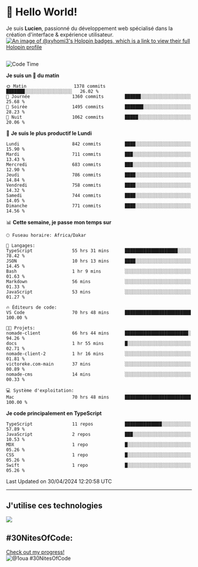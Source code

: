 # 👋 Hello World!

Je suis **Lucien**, passionné du développement web spécialisé dans la création d'interface & expérience utilisateur.
[![An image of @xyhomi3's Holopin badges, which is a link to view their full Holopin profile](https://holopin.me/xyhomi3)](https://holopin.io/@xyhomi3)

##

<!--START_SECTION:waka-->
![Code Time](http://img.shields.io/badge/Code%20Time-1%2C096%20hrs%2033%20mins-blue)

**Je suis un 🐤 du matin** 

```text
🌞 Matin                  1378 commits        ███████░░░░░░░░░░░░░░░░░░   26.02 % 
🌆 Journée                1360 commits        ██████░░░░░░░░░░░░░░░░░░░   25.68 % 
🌃 Soirée                 1495 commits        ███████░░░░░░░░░░░░░░░░░░   28.23 % 
🌙 Nuit                   1062 commits        █████░░░░░░░░░░░░░░░░░░░░   20.06 % 
```
📅 **Je suis le plus productif le Lundi** 

```text
Lundi                    842 commits         ████░░░░░░░░░░░░░░░░░░░░░   15.90 % 
Mardi                    711 commits         ███░░░░░░░░░░░░░░░░░░░░░░   13.43 % 
Mercredi                 683 commits         ███░░░░░░░░░░░░░░░░░░░░░░   12.90 % 
Jeudi                    786 commits         ████░░░░░░░░░░░░░░░░░░░░░   14.84 % 
Vendredi                 758 commits         ████░░░░░░░░░░░░░░░░░░░░░   14.32 % 
Samedi                   744 commits         ████░░░░░░░░░░░░░░░░░░░░░   14.05 % 
Dimanche                 771 commits         ████░░░░░░░░░░░░░░░░░░░░░   14.56 % 
```


📊 **Cette semaine, je passe mon temps sur** 

```text
🕑︎ Fuseau horaire: Africa/Dakar

💬 Langages: 
TypeScript               55 hrs 31 mins      ████████████████████░░░░░   78.42 % 
JSON                     10 hrs 13 mins      ████░░░░░░░░░░░░░░░░░░░░░   14.45 % 
Bash                     1 hr 9 mins         ░░░░░░░░░░░░░░░░░░░░░░░░░   01.63 % 
Markdown                 56 mins             ░░░░░░░░░░░░░░░░░░░░░░░░░   01.33 % 
JavaScript               53 mins             ░░░░░░░░░░░░░░░░░░░░░░░░░   01.27 % 

🔥 Éditeurs de code: 
VS Code                  70 hrs 48 mins      █████████████████████████   100.00 % 

🐱‍💻 Projets: 
nomade-client            66 hrs 44 mins      ████████████████████████░   94.26 % 
docs                     1 hr 55 mins        █░░░░░░░░░░░░░░░░░░░░░░░░   02.71 % 
nomade-client-2          1 hr 16 mins        ░░░░░░░░░░░░░░░░░░░░░░░░░   01.81 % 
victoreke.com-main       37 mins             ░░░░░░░░░░░░░░░░░░░░░░░░░   00.89 % 
nomade-cms               14 mins             ░░░░░░░░░░░░░░░░░░░░░░░░░   00.33 % 

💻 Système d'exploitation: 
Mac                      70 hrs 48 mins      █████████████████████████   100.00 % 
```

**Je code principalement en TypeScript** 

```text
TypeScript               11 repos            ██████████████░░░░░░░░░░░   57.89 % 
JavaScript               2 repos             ███░░░░░░░░░░░░░░░░░░░░░░   10.53 % 
MDX                      1 repo              █░░░░░░░░░░░░░░░░░░░░░░░░   05.26 % 
CSS                      1 repo              █░░░░░░░░░░░░░░░░░░░░░░░░   05.26 % 
Swift                    1 repo              █░░░░░░░░░░░░░░░░░░░░░░░░   05.26 % 
```




 Last Updated on 30/04/2024 12:20:58 UTC
<!--END_SECTION:waka-->
---

## J'utilise ces technologies

<p align="left">
  <a href="https://skillicons.dev">
    <img src="https://skillicons.dev/icons?i=ts,js,md,scss,tailwind,react,redux,docker,express,astro,vite,nextjs,vercel,figma,ableton" />
  </a>
</p>

## #30NitesOfCode:
  [Check out my progress!](https://www.codedex.io/@1oua/30-nites-of-code)  
  ![@1oua #30NitesOfCode](https://www.codedex.io/api/petStatus?user=1oua)
